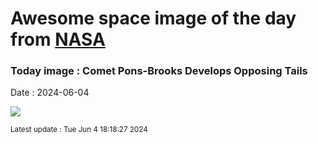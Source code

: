 
# Awesome space image of the day from [NASA](https://api.nasa.gov/)

### Today image : Comet Pons-Brooks Develops Opposing Tails
Date : 2024-06-04

![](https://apod.nasa.gov/apod/image/2406/Comet12P_Ligustri_960.jpg)

<small>Latest update : Tue Jun  4 18:18:27 2024</small>
        
